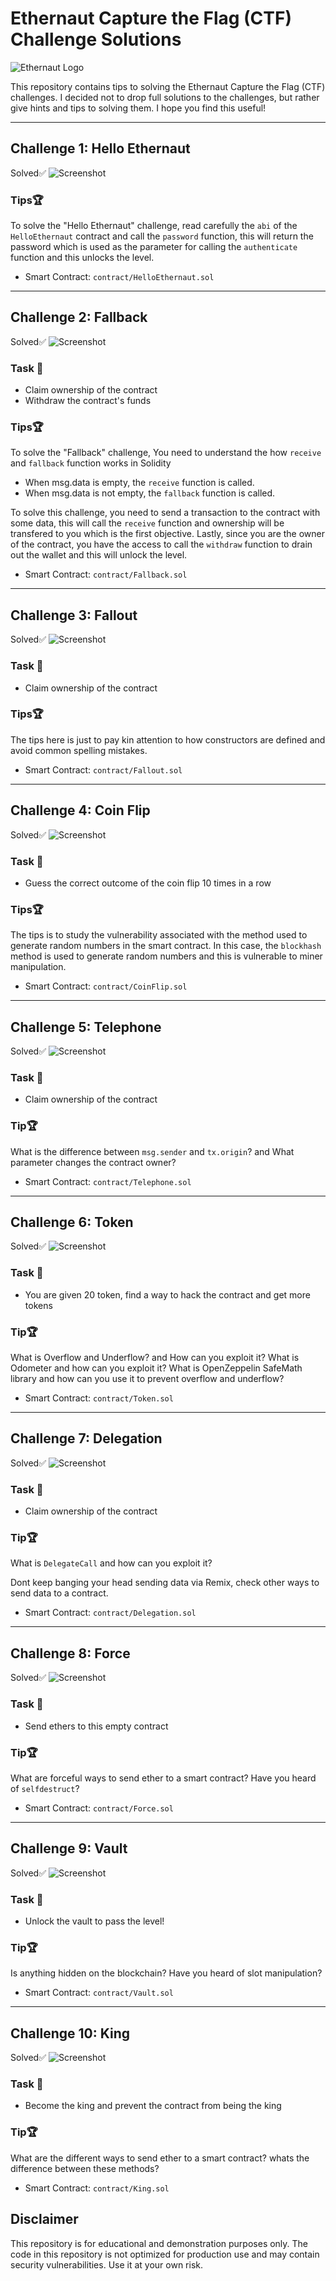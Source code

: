 # Ethernaut Capture the Flag (CTF) Challenge Solutions

![Ethernaut Logo](https://ethernaut.openzeppelin.com/imgs/oz-logo.svg) 

This repository contains tips to solving the Ethernaut Capture the Flag (CTF) challenges. I decided not to drop full solutions to the challenges, but rather give hints and tips to solving them. I hope you find this useful!

---

## Challenge 1: Hello Ethernaut

Solved✅
![Screenshot](./img/hello-ethernaut.png)

### **Tips**🏆

To solve the "Hello Ethernaut" challenge, read carefully the `abi` of the `HelloEthernaut` contract and call the `password` function, this will return the password which is used as the parameter for calling the `authenticate` function and this unlocks the level.


- Smart Contract: `contract/HelloEthernaut.sol`

---

## Challenge 2: Fallback

Solved✅
![Screenshot](./img/fallback.png)

### Task 🧵
- Claim ownership of the contract
- Withdraw the contract's funds

### **Tips**🏆

To solve the "Fallback" challenge, You need to understand the how `receive` and `fallback` function works in Solidity

- When msg.data is empty, the `receive` function is called.
- When msg.data is not empty, the `fallback` function is called.

To solve this challenge, you need to send a transaction to the contract with some data, this will call the `receive` function and ownership will be transfered to you which is the first objective.
Lastly, since you are the owner of the contract, you have the access to call the `withdraw` function to drain out the wallet and this will unlock the level.


- Smart Contract: `contract/Fallback.sol`

---

## Challenge 3: Fallout

Solved✅
![Screenshot](./img/fallout.png)

### Task 🧵
- Claim ownership of the contract

### **Tips**🏆

The tips here is just to pay kin attention to how constructors are defined and avoid common spelling mistakes.


- Smart Contract: `contract/Fallout.sol`

---

## Challenge 4: Coin Flip

Solved✅
![Screenshot](./img/CoinFlip.png)

### Task 🧵
- Guess the correct outcome of the coin flip 10 times in a row

### **Tips**🏆

The tips is to study the vulnerability associated with the method used to generate random numbers in the smart contract. In this case, the `blockhash` method is used to generate random numbers and this is vulnerable to miner manipulation.


- Smart Contract: `contract/CoinFlip.sol`

---

## Challenge 5: Telephone

Solved✅
![Screenshot](./img/Telephone.png)

### Task 🧵
- Claim ownership of the contract

### **Tip**🏆

What is the difference between `msg.sender` and `tx.origin`? and What parameter changes the contract owner?

- Smart Contract: `contract/Telephone.sol`

---

## Challenge 6: Token

Solved✅
![Screenshot](./img/token.png)

### Task 🧵
- You are given 20 token, find a way to hack the contract and get more tokens

### **Tip**🏆

What is Overflow and Underflow? and How can you exploit it?
What is Odometer and how can you exploit it?
What is OpenZeppelin SafeMath library and how can you use it to prevent overflow and underflow?

- Smart Contract: `contract/Token.sol`

---

## Challenge 7: Delegation

Solved✅
![Screenshot](./img/Delegation.png)

### Task 🧵
- Claim ownership of the contract

### **Tip**🏆

What is `DelegateCall` and how can you exploit it?

Dont keep banging your head sending data via Remix, check other ways to send data to a contract.

- Smart Contract: `contract/Delegation.sol`

---

## Challenge 8: Force

Solved✅
![Screenshot](./img/Force.png)

### Task 🧵
- Send ethers to this empty contract

### **Tip**🏆

What are forceful ways to send ether to a smart contract?
Have you heard of `selfdestruct`?

- Smart Contract: `contract/Force.sol`


---

## Challenge 9: Vault

Solved✅
![Screenshot](./img/Vault.png)

### Task 🧵
- Unlock the vault to pass the level!

### **Tip**🏆

Is anything hidden on the blockchain?
Have you heard of slot manipulation?

- Smart Contract: `contract/Vault.sol`

---

## Challenge 10: King

Solved✅
![Screenshot](./img/King.png)

### Task 🧵
- Become the king and prevent the contract from being the king

### **Tip**🏆

What are the different ways to send ether to a smart contract? whats the difference between these methods?

- Smart Contract: `contract/King.sol`

## Disclaimer

This repository is for educational and demonstration purposes only. The code in this repository is not optimized for production use and may contain security vulnerabilities. Use it at your own risk.

